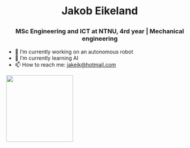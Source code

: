 # <p align="center">Jakob Eikeland</p>
### <p align="center">MSc Engineering and ICT at NTNU, 4rd year | Mechanical engineering</p>



- 🔭 I’m currently working on an autonomous robot
- 🌱 I’m currently learning AI
- 📫 How to reach me: jakeik@hotmail.com

<img height="180em" src="https://github-readme-stats.vercel.app/api?username=JakobEik&show_icons=true&hide_border=true&&count_private=true&include_all_commits=true" />

